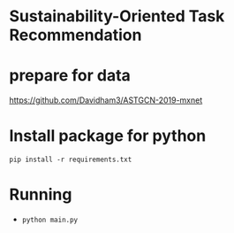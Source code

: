 # Sustainability-Oriented Task Recommendation
# prepare for data

https://github.com/Davidham3/ASTGCN-2019-mxnet

# Install package for python

  ```
  pip install -r requirements.txt
  ```

# Running

- ```
  python main.py
  ```
